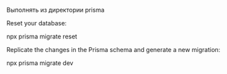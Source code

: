 Выполнять из директории prisma

Reset your database:

npx prisma migrate reset

Replicate the changes in the Prisma schema and generate a new migration:

npx prisma migrate dev

